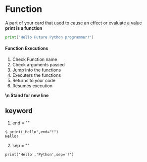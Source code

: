 # Function
 
A part of your card that used to cause an effect or evaluate a value   
**print is a function**
```python
print("Hello Future Python programmer!")  
```
#### Function Executions  
1. Check Function name   
2. Check arguments passed   
3. Jump into the functions  
4. Executers the functions  
5. Returns to your code  
6. Resumes  execution    
    
**\n Stand for new line**  
## keyword  

  1. end = ""   
  ```console
  $ print('Hello',end="!")
Hello!
  ```

  2. sep = ""   
```console  
print('Hello','Python',sep='!')
```
